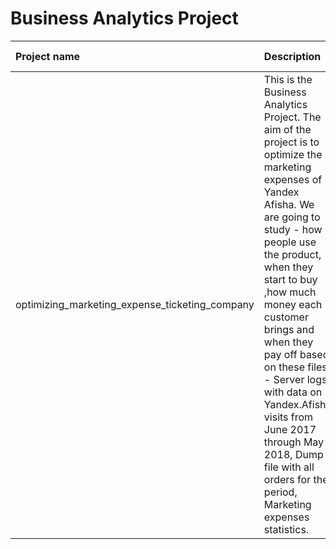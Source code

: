 
# Business Analytics Project 

| Project name | Description | Libraries used | 
| :---------------------- | :---------------------- | :---------------------- |
| optimizing_marketing_expense_ticketing_company |  This is the Business Analytics Project. The aim of the project is to optimize the marketing expenses of Yandex Afisha. We are going to study - how people use the product, when they start to buy ,how much money each customer brings and when they pay off based on these files - Server logs with data on Yandex.Afisha visits from June 2017 through May 2018, Dump file with all orders for the period, Marketing expenses statistics. | *pandas* , *matplotlib*, *scipy*, *seaborn*|